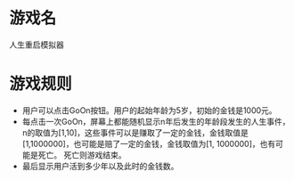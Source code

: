 
# 游戏名
人生重启模拟器

# 游戏规则
* 用户可以点击GoOn按钮。用户的起始年龄为5岁，初始的金钱是1000元。 
* 每点击一次GoOn，屏幕上都能随机显示n年后发生的年龄段发生的人生事件，n的取值为[1,10]，这些事件可以是赚取了一定的金钱，金钱取值是[1,1000000]，也可能是赔了一定的金钱，金钱取值为[1, 1000000]，也有可能是死亡。 死亡则游戏结束。
* 最后显示用户活到多少年以及此时的金钱数。